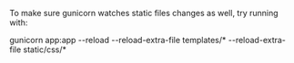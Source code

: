 To make sure gunicorn watches static files changes as well, try running with:

gunicorn app:app --reload --reload-extra-file templates/* --reload-extra-file static/css/*
